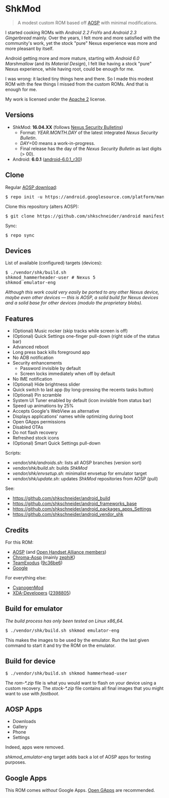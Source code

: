 # ShkMod

> A modest custom ROM based off [AOSP](https://android.googlesource.com/) with minimal modifications.

I started cooking ROMs with _Android 2.2 FroYo_ and _Android 2.3 Gingerbread_ mainly.
Over the years, I felt more and more satisfied with the community's work, yet the stock "pure" Nexus experience was more and more pleasant by itself.

Android getting more and more mature, starting with _Android 6.0 Marshmallow_ (and its _Material Design_), I felt like having a stock "pure" Nexus experience, while having root, could be enough for me.

I was wrong: it lacked tiny things here and there. So I made this modest ROM with the few things I missed from the custom ROMs. And that is enough for me.

My work is licensed under the [Apache 2](http://www.apache.org/licenses/LICENSE-2.0.txt) license.

## Versions

* ShkMod: **16.04.XX** (follows [Nexus Security Bulletins](http://source.android.com/security/bulletin/index.html))
  * Format: _YEAR.MONTH.DAY_ of the latest integrated _Nexus Security Bulletin_.
  * _DAY_=00 means a work-in-progress.
  * Final release has the day of the _Nexus Security Bulletin_ as last digits (> 00).
* Android: **6.0.1** ([android-6.0.1_r30](https://source.android.com/source/build-numbers.html#source-code-tags-and-builds))


## Clone

Regular [AOSP download](https://source.android.com/source/downloading.html):
<pre>$ repo init -u https://android.googlesource.com/platform/manifest -b android-6.0.1_r30</pre>
Clone this repository (alters AOSP):
<pre>$ git clone https://github.com/shkschneider/android_manifest.git .repo/local_manifests</pre>
Sync:
<pre>$ repo sync</pre>

## Devices

List of available (configured) targets (devices):
<pre>$ ./vendor/shk/build.sh
shkmod_hammerheader-user # Nexus 5
shkmod_emulator-eng</pre>

_Although this work could very easily be ported to any other Nexus device, maybe even other devices &mdash; this is AOSP, a solid build for Nexus devices and a solid base for other devices (modulo the proprietary blobs)._

## Features

- (Optional) Music rocker (skip tracks while screen is off)
- (Optional) Quick Settings one-finger pull-down (right side of the status bar)
- Advanced reboot
- Long press back kills foreground app
- No ADB notification
- Security enhancements
  - Password invisible by default
  - Screen locks immediately when off by default
- No IME notification
- (Optional) Hide brightness slider
- Quick switch to last app (by long-pressing the recents tasks button)
- (Optional) Pin scramble
- System UI Tuner enabled by default (icon invisible from status bar)
- Speed up animations by 25%
- Accepts Google's WebView as alternative
- Displays applications' names while optimizing during boot
- Open GApps permissions
- Disabled OTAs
- Do not flash recovery
- Refreshed stock icons
- (Optional) Smart Quick Settings pull-down

Scripts:

* _vendor/shk/androids.sh_: lists all AOSP branches (version sort)
* _vendor/shk/build.sh_: builds _ShkMod_
* _vendor/shk/envsetup.sh_: minimalist envsetup for emulator target
* _vendor/shk/update.sh_: updates _ShkMod_ repositories from AOSP (pull)

See:
* https://github.com/shkschneider/android_build
* https://github.com/shkschneider/android_frameworks_base
* https://github.com/shkschneider/android_packages_apps_Settings
* https://github.com/shkschneider/android_vendor_shk

## Credits

For this ROM:
- [AOSP](https://android.googlesource.com/) (and [Open Handset Alliance members](http://www.openhandsetalliance.com/oha_members.html))
- [Chroma-Aosp](https://github.com/Chroma-Aosp) (mainly [zephiK](https://github.com/zephiK))
- [TeamExodus](https://github.com/TeamExodus) ([9c36be6](https://github.com/TeamExodus/frameworks_base/commit/9c36be651e83fb039a262682839bd920b033007a))
- [Google](https://developers.google.com/android/nexus/drivers)

For everything else:
- [CyanogenMod](https://github.com/CyanogenMod)
- [XDA-Developers](http://forum.xda-developers.com) ([2398805](http://forum.xda-developers.com/member.php?u=2398805))

## Build for emulator

_The build process has only been tested on Linux x86_64._

<pre>$ ./vendor/shk/build.sh shkmod_emulator-eng</pre>

This makes the images to be used by the emulator. Run the last given command to start it and try the ROM on the emulator.

## Build for device

<pre>$ ./vendor/shk/build.sh shkmod_hammerhead-user</pre>

The _rom-*.zip_ file is what you would want to flash on your device using a custom recovery.
The _stock-*.zip_ file contains all final images that you might want to use with _fastboot_.

## AOSP Apps

- Downloads
- Gallery
- Phone
- Settings

Indeed, apps were removed.

_shkmod_emulator-eng_ target adds back a lot of AOSP apps for testing purposes.

## Google Apps

This ROM comes _without_ Google Apps. [Open GApps](http://opengapps.org) are recommended.
